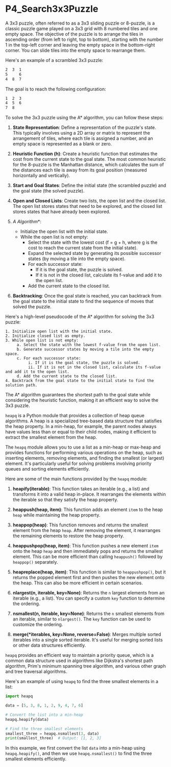 # P4_Search3x3Puzzle

A 3x3 puzzle, often referred to as a 3x3 sliding puzzle or 8-puzzle, is a classic puzzle game played on a 3x3 grid with 8 numbered tiles and one empty space. The objective of the puzzle is to arrange the tiles in ascending order (from left to right, top to bottom), starting with the number 1 in the top-left corner and leaving the empty space in the bottom-right corner. You can slide tiles into the empty space to rearrange them.

Here's an example of a scrambled 3x3 puzzle:

```txt
2  3  1
5     6
4  8  7
```

The goal is to reach the following configuration:

```txt
1  2  3
4  5  6
7  8
```

To solve the 3x3 puzzle using the A* algorithm, you can follow these steps:

1. **State Representation**: Define a representation of the puzzle's state. This typically involves using a 2D array or matrix to represent the arrangement of tiles, where each tile is assigned a number, and an empty space is represented as a blank or zero.

2. **Heuristic Function (h)**: Create a heuristic function that estimates the cost from the current state to the goal state. The most common heuristic for the 8-puzzle is the Manhattan distance, which calculates the sum of the distances each tile is away from its goal position (measured horizontally and vertically).

3. **Start and Goal States**: Define the initial state (the scrambled puzzle) and the goal state (the solved puzzle).

4. **Open and Closed Lists**: Create two lists, the open list and the closed list. The open list stores states that need to be explored, and the closed list stores states that have already been explored.

5. **A* Algorithm**:
   - Initialize the open list with the initial state.
   - While the open list is not empty:
     - Select the state with the lowest cost (f = g + h, where g is the cost to reach the current state from the initial state).
     - Expand the selected state by generating its possible successor states (by moving a tile into the empty space).
     - For each successor state:
       - If it is the goal state, the puzzle is solved.
       - If it is not in the closed list, calculate its f-value and add it to the open list.
     - Add the current state to the closed list.

6. **Backtracking**: Once the goal state is reached, you can backtrack from the goal state to the initial state to find the sequence of moves that solved the puzzle.

Here's a high-level pseudocode of the A* algorithm for solving the 3x3 puzzle:

```plaintext
1. Initialize open list with the initial state.
2. Initialize closed list as empty.
3. While open list is not empty:
     a. Select the state with the lowest f-value from the open list.
     b. Generate successor states by moving a tile into the empty space.
     c. For each successor state:
          i. If it is the goal state, the puzzle is solved.
          ii. If it is not in the closed list, calculate its f-value and add it to the open list.
     d. Add the current state to the closed list.
4. Backtrack from the goal state to the initial state to find the solution path.
```

The A* algorithm guarantees the shortest path to the goal state while considering the heuristic function, making it an efficient way to solve the 3x3 puzzle.

`heapq` is a Python module that provides a collection of heap queue algorithms. A heap is a specialized tree-based data structure that satisfies the heap property. In a min-heap, for example, the parent nodes always have values less than or equal to their child nodes, making it efficient to extract the smallest element from the heap.

The `heapq` module allows you to use a list as a min-heap or max-heap and provides functions for performing various operations on the heap, such as inserting elements, removing elements, and finding the smallest (or largest) element. It's particularly useful for solving problems involving priority queues and sorting elements efficiently.

Here are some of the main functions provided by the `heapq` module:

1. **heapify(iterable)**: This function takes an iterable (e.g., a list) and transforms it into a valid heap in-place. It rearranges the elements within the iterable so that they satisfy the heap property.

2. **heappush(heap, item)**: This function adds an element `item` to the heap `heap` while maintaining the heap property.

3. **heappop(heap)**: This function removes and returns the smallest element from the heap `heap`. After removing the element, it rearranges the remaining elements to restore the heap property.

4. **heappushpop(heap, item)**: This function pushes a new element `item` onto the heap `heap` and then immediately pops and returns the smallest element. This can be more efficient than calling `heappush()` followed by `heappop()` separately.

5. **heapreplace(heap, item)**: This function is similar to `heappushpop()`, but it returns the popped element first and then pushes the new element onto the heap. This can also be more efficient in certain scenarios.

6. **nlargest(n, iterable, key=None)**: Returns the `n` largest elements from an iterable (e.g., a list). You can specify a custom `key` function to determine the ordering.

7. **nsmallest(n, iterable, key=None)**: Returns the `n` smallest elements from an iterable, similar to `nlargest()`. The `key` function can be used to customize the ordering.

8. **merge(*iterables, key=None, reverse=False)**: Merges multiple sorted iterables into a single sorted iterable. It's useful for merging sorted lists or other data structures efficiently.

`heapq` provides an efficient way to maintain a priority queue, which is a common data structure used in algorithms like Dijkstra's shortest path algorithm, Prim's minimum spanning tree algorithm, and various other graph and tree traversal algorithms.

Here's an example of using `heapq` to find the three smallest elements in a list:

```python
import heapq

data = [5, 3, 8, 1, 2, 9, 4, 7, 6]

# Convert the list into a min-heap
heapq.heapify(data)

# Find the three smallest elements
smallest_three = heapq.nsmallest(3, data)
print(smallest_three)  # Output: [1, 2, 3]
```

In this example, we first convert the list `data` into a min-heap using `heapq.heapify()`, and then we use `heapq.nsmallest()` to find the three smallest elements efficiently.